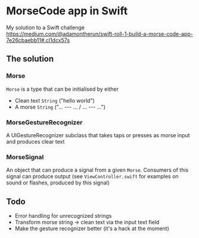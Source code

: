 # MorseCode app in Swift
My solution to a Swift challenge https://medium.com/@adamontherun/swift-roll-1-build-a-morse-code-app-7e26cbaebb11#.cl1dcx57s

## The solution
### Morse
`Morse` is a type that can be initialised by either
* Clean text `String` ("hello world")
* A morse `String` ("... --- ... / ... --- ...")

### MorseGestureRecognizer
A UIGestureRecognizer subclass that takes taps or presses as morse input and produces clear text

### MorseSignal
An object that can produce a signal from a given `Morse`. Consumers of this signal can produce output (see `ViewController.swift` for examples on sound or flashes, produced by this signal)

## Todo
* Error handling for unrecognized strings
* Transform morse string -> clean text via the input text field
* Make the gesture recognizer better (it's a hack at the moment)

